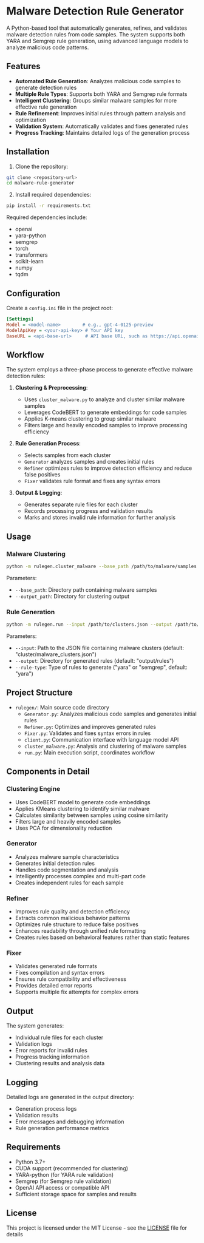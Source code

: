 # Malware Detection Rule Generator

A Python-based tool that automatically generates, refines, and validates malware detection rules from code samples. The system supports both YARA and Semgrep rule generation, using advanced language models to analyze malicious code patterns.

## Features

- **Automated Rule Generation**: Analyzes malicious code samples to generate detection rules
- **Multiple Rule Types**: Supports both YARA and Semgrep rule formats
- **Intelligent Clustering**: Groups similar malware samples for more effective rule generation
- **Rule Refinement**: Improves initial rules through pattern analysis and optimization
- **Validation System**: Automatically validates and fixes generated rules
- **Progress Tracking**: Maintains detailed logs of the generation process

## Installation

1. Clone the repository:
```bash
git clone <repository-url>
cd malware-rule-generator
```

2. Install required dependencies:
```bash
pip install -r requirements.txt
```

Required dependencies include:
- openai
- yara-python
- semgrep
- torch
- transformers
- scikit-learn
- numpy
- tqdm

## Configuration

Create a `config.ini` file in the project root:
```ini
[Settings]
Model = <model-name>        # e.g., gpt-4-0125-preview
ModelApiKey = <your-api-key> # Your API key
BaseURL = <api-base-url>     # API base URL, such as https://api.openai.com/v1
```

## Workflow

The system employs a three-phase process to generate effective malware detection rules:

1. **Clustering & Preprocessing**:
   - Uses `cluster_malware.py` to analyze and cluster similar malware samples
   - Leverages CodeBERT to generate embeddings for code samples
   - Applies K-means clustering to group similar malware
   - Filters large and heavily encoded samples to improve processing efficiency

2. **Rule Generation Process**:
   - Selects samples from each cluster
   - `Generator` analyzes samples and creates initial rules
   - `Refiner` optimizes rules to improve detection efficiency and reduce false positives
   - `Fixer` validates rule format and fixes any syntax errors

3. **Output & Logging**:
   - Generates separate rule files for each cluster
   - Records processing progress and validation results
   - Marks and stores invalid rule information for further analysis

## Usage

### Malware Clustering

```bash
python -m rulegen.cluster_malware --base_path /path/to/malware/samples --output_path /path/to/clusters
```

Parameters:
- `--base_path`: Directory path containing malware samples
- `--output_path`: Directory for clustering output

### Rule Generation

```bash
python -m rulegen.run --input /path/to/clusters.json --output /path/to/output --rule-type yara
```

Parameters:
- `--input`: Path to the JSON file containing malware clusters (default: "cluster/malware_clusters.json")
- `--output`: Directory for generated rules (default: "output/rules")
- `--rule-type`: Type of rules to generate ("yara" or "semgrep", default: "yara")

## Project Structure

- `rulegen/`: Main source code directory
  - `Generator.py`: Analyzes malicious code samples and generates initial rules
  - `Refiner.py`: Optimizes and improves generated rules
  - `Fixer.py`: Validates and fixes syntax errors in rules
  - `client.py`: Communication interface with language model API
  - `cluster_malware.py`: Analysis and clustering of malware samples
  - `run.py`: Main execution script, coordinates workflow

## Components in Detail

### Clustering Engine
- Uses CodeBERT model to generate code embeddings
- Applies KMeans clustering to identify similar malware
- Calculates similarity between samples using cosine similarity
- Filters large and heavily encoded samples
- Uses PCA for dimensionality reduction

### Generator
- Analyzes malware sample characteristics
- Generates initial detection rules
- Handles code segmentation and analysis
- Intelligently processes complex and multi-part code
- Creates independent rules for each sample

### Refiner
- Improves rule quality and detection efficiency
- Extracts common malicious behavior patterns
- Optimizes rule structure to reduce false positives
- Enhances readability through unified rule formatting
- Creates rules based on behavioral features rather than static features

### Fixer
- Validates generated rule formats
- Fixes compilation and syntax errors
- Ensures rule compatibility and effectiveness
- Provides detailed error reports
- Supports multiple fix attempts for complex errors

## Output

The system generates:
- Individual rule files for each cluster
- Validation logs
- Error reports for invalid rules
- Progress tracking information
- Clustering results and analysis data

## Logging

Detailed logs are generated in the output directory:
- Generation process logs
- Validation results
- Error messages and debugging information
- Rule generation performance metrics

## Requirements

- Python 3.7+
- CUDA support (recommended for clustering)
- YARA-python (for YARA rule validation)
- Semgrep (for Semgrep rule validation)
- OpenAI API access or compatible API
- Sufficient storage space for samples and results

## License

This project is licensed under the MIT License - see the [LICENSE](LICENSE) file for details 